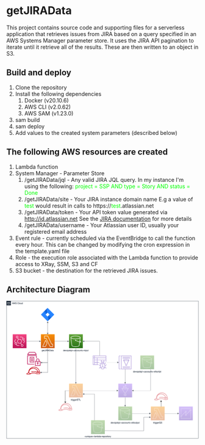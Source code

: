 # getJIRAData

This project contains source code and supporting files for a serverless application that retrieves issues from JIRA based on a query specified in an AWS Systems Manager parameter store.  It uses the JIRA API pagination to iterate until it retrieve all of the results.  These are then written to an object in S3.

## Build and deploy

1. Clone the repository
1. Install the following dependencies
    1. Docker (v20.10.6)
    1. AWS CLI (v2.0.62)
    1. AWS SAM (v1.23.0)
1. sam build
1. sam deploy
1. Add values to the created system parameters (described below)

## The following AWS resources are created

1. Lambda function
1. System Manager - Parameter Store
    1. /getJIRAData/jql - Any valid JIRA JQL query.  In my instance I'm using the following: <span style="color: lime">project = SSP AND type = Story AND status = Done</span>
    1. /getJIRAData/site - Your JIRA instance domain name E.g a value of <span style="color: lime">test</span> would result in calls to https://<span style="color: lime">test</span>.atlassian.net
    1. /getJIRAData/token - Your API token value generated via http://id.atlassian.net See the [JIRA documentation](https://support.atlassian.com/atlassian-account/docs/manage-api-tokens-for-your-atlassian-account/) for more details
    1. /getJIRAData/username - Your Atlassian user ID, usually your registered email address
1. Event rule - currently scheduled via the EventBridge to call the function every hour. This can be changed by modifying the cron expression in the template.yaml file
1. Role - the execution role associated with the Lambda function to provide access to XRay, SSM, S3 and CF
1. S3 bucket - the destination for the retrieved JIRA issues.

## Architecture Diagram
![Architecture Diagram](images/DevOpsKPIs-1.png)